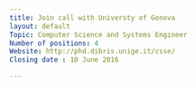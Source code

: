 ```yaml
---
title: Join call with Universty of Genova
layout: default
Topic: Computer Science and Systems Engineer
Number of positions: 4
Website: http://phd.dibris.unige.it/csse/
Closing date : 10 June 2016

---
```

